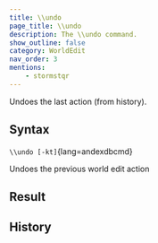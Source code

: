 ```yaml
---
title: \\undo
page_title: \\undo
description: The \\undo command.
show_outline: false
category: WorldEdit
nav_order: 3
mentions:
    - stormstqr
---
```


Undoes the last action (from history).

<CommandDetailsTable
    name="\\undo"
    :categories="[
        'system', 'world', 'server', 'worldedit'
    ]"
    :requiredTags="[
        'canUseChatCommands'
    ]"
    ultraSecurityModeSecurityLevel="WorldEdit"
    version="3.0.0"
    :undoSupported="0"
    :functional="true"
    :deprecated="false"
/>

## Syntax

`\\undo [-kt]`{lang=andexdbcmd}

<indent>Undoes the previous world edit action</indent>

## Result

## History

<template-EmptySection />
